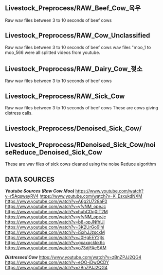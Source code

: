 ## Livestock_Preprocess/RAW_Beef_Cow_육우
Raw wav files between 3 to 10 seconds of beef cows

## Livestock_Preprocess/RAW_Cow_Unclassified
Raw wav files between 3 to 10 seconds of beef cows
wav files "moo_1 to moo_566 were all splitted videos from youtube.

## Livestock_Preprocess/RAW_Dairy_Cow_젖소
Raw wav files between 3 to 10 seconds of beef cows

## Livestock_Preprocess/RAW_Sick_Cow
Raw wav files between 3 to 10 seconds of beef cows
These are cows giving distress calls.

## Livestock_Preprocess/Denoised_Sick_Cow/


## Livestock_Preprocess/RDenoised_Sick_Cow/noiseReduce_Denoised_Sick_Cow
These are wav files of sick cows cleaned using the noise Reduce algorithm







## DATA SOURCES

***Youtube Sources (Raw Cow Moo)***
https://www.youtube.com/watch?v=r5AqsweyRV4
https://www.youtube.com/watch?v=K_EsxukdNXM
https://www.youtube.com/watch?v=A6g2U728aF0
https://www.youtube.com/watch?v=yfvNM_opeJc
https://www.youtube.com/watch?v=hubCDqXiT2M
https://www.youtube.com/watch?v=yfvNM_opeJc
https://www.youtube.com/watch?v=b8-opJNfhUI
https://www.youtube.com/watch?v=3K2UrGo9IhI
https://www.youtube.com/watch?v=iSxhJJzscxM
https://www.youtube.com/watch?v=J0HgEEY2jts
https://www.youtube.com/watch?v=gxaxqckkk6c
https://www.youtube.com/watch?v=o73djFAeSAM

***Distressed Cow***
https://www.youtube.com/watch?v=zBnZPJJ2QG4
https://www.youtube.com/watch?v=eOO-iDwQCDY
https://www.youtube.com/watch?v=zBnZPJJ2QG4


